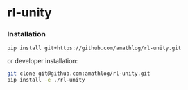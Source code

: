 # rl-unity

### Installation
`pip install git+https://github.com/amathlog/rl-unity.git`

or developer installation:
```bash
git clone git@github.com:amathlog/rl-unity.git
pip install -e ./rl-unity
```
